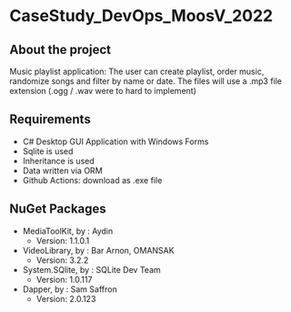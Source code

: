 # CaseStudy_DevOps_MoosV_2022
<!-- About the project -->
About the project
-----------------
Music playlist application:
The user can create playlist, order music, randomize songs and filter by name or date.
The files will use a .mp3 file extension (.ogg / .wav were to hard to implement)

<!-- Requirements -->
Requirements
-----------------
- C# Desktop GUI Application with Windows Forms
- Sqlite is used
- Inheritance is used
- Data written via ORM
- Github Actions: download as .exe file

<!-- NuGet Packages Used -->
NuGet Packages
-----------------
- MediaToolKit, by : Aydin
  - Version: 1.1.0.1
- VideoLibrary, by : Bar Arnon, OMANSAK
  - Version: 3.2.2
- System.SQlite, by : SQLite Dev Team
  - Version: 1.0.117
- Dapper, by : Sam Saffron
  - Version: 2.0.123